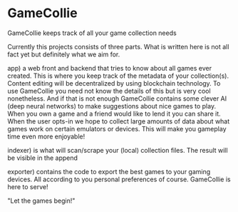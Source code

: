 # GameCollie
GameCollie keeps track of all your game collection needs

Currently this projects consists of three parts.
What is written here is not all fact yet but definitely what we aim for.

app) a web front and backend that tries to know about all games ever created.
		 This is where you keep track of the metadata of your collection(s).
		 Content editing will be decentralized by using blockchain technology.
		 To use GameCollie you need not know the details of this but is very cool nonetheless. And if that is not enough GameCollie contains some clever
		 AI (deep neural networks) to make suggestions about nice games to play.
		 When you own a game and a friend would like to lend it you can share it.
		 When the user opts-in we hope to collect large amounts of data about what
		 games work on certain emulators or devices. This will make you gameplay
		 time even more enjoyable!

indexer) is what will scan/scrape your (local) collection files.
		The result will be visible in the append

exporter) contains the code to export the best games to your gaming devices.
		All according to you personal preferences of course. GameCollie is here to serve!

"Let the games begin!"
